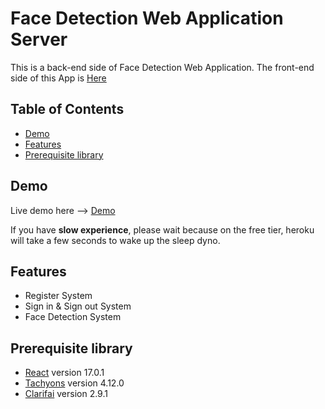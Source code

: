 # Face Detection Web Application Server
This is a back-end side of Face Detection Web Application. The front-end side of this App is [Here](https://github.com/thanathip-sukkulcharoen/Face-Detection-Web-App)

## Table of Contents
* [Demo](#demo)
* [Features](#features)
* [Prerequisite library](#prerequisite-library)
## Demo 
Live demo here --> [Demo](https://smart-brain-thanathip.herokuapp.com/)

If you have **slow experience**, please wait because on the free tier, heroku will take a few seconds to wake up the sleep dyno.
## Features
* Register System
* Sign in & Sign out System
* Face Detection System
## Prerequisite library
* [React](https://reactjs.org/) version 17.0.1
* [Tachyons](https://tachyons.io/) version 4.12.0
* [Clarifai](https://www.clarifai.com/) version 2.9.1
